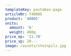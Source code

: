 ```yaml
---
templateKey: pastabox-page
articleNr: T40005
product: '40005'
units:
  amount: '6'
  weight: 400g
price_ep: '11.70'
price_vp: 20.--
image: /assets/steinpilz.jpg
---
```


